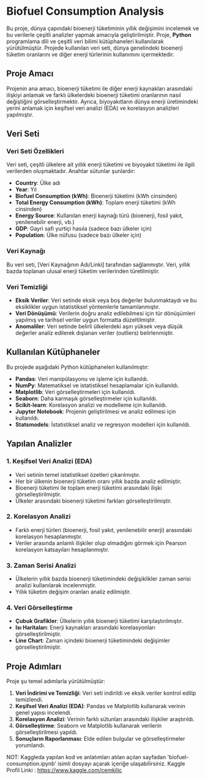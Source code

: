 # Biofuel Consumption Analysis

Bu proje, dünya çapındaki bioenerji tüketiminin yıllık değişimini incelemek ve bu verilerle çeşitli analizler yapmak amacıyla geliştirilmiştir. Proje, **Python** programlama dili ve çeşitli veri bilimi kütüphaneleri kullanılarak yürütülmüştür. Projede kullanılan veri seti, dünya genelindeki bioenerji tüketim oranlarını ve diğer enerji türlerinin kullanımını içermektedir.

## Proje Amacı

Projenin ana amacı, bioenerji tüketimi ile diğer enerji kaynakları arasındaki ilişkiyi anlamak ve farklı ülkelerdeki bioenerji tüketimi oranlarının nasıl değiştiğini görselleştirmektir. Ayrıca, biyoyakıtların dünya enerji üretimindeki yerini anlamak için keşifsel veri analizi (EDA) ve korelasyon analizleri yapılmıştır.

## Veri Seti

### Veri Seti Özellikleri

Veri seti, çeşitli ülkelere ait yıllık enerji tüketimi ve biyoyakıt tüketimi ile ilgili verilerden oluşmaktadır. Anahtar sütunlar şunlardır:

- **Country**: Ülke adı
- **Year**: Yıl
- **Biofuel Consumption (kWh)**: Bioenerji tüketimi (kWh cinsinden)
- **Total Energy Consumption (kWh)**: Toplam enerji tüketimi (kWh cinsinden)
- **Energy Source**: Kullanılan enerji kaynağı türü (bioenerji, fosil yakıt, yenilenebilir enerji, vb.)
- **GDP**: Gayri safi yurtiçi hasıla (sadece bazı ülkeler için)
- **Population**: Ülke nüfusu (sadece bazı ülkeler için)

### Veri Kaynağı

Bu veri seti, [Veri Kaynağının Adı/Linki] tarafından sağlanmıştır. Veri, yıllık bazda toplanan ulusal enerji tüketim verilerinden türetilmiştir.

### Veri Temizliği

- **Eksik Veriler**: Veri setinde eksik veya boş değerler bulunmaktaydı ve bu eksiklikler uygun istatistiksel yöntemlerle tamamlanmıştır.
- **Veri Dönüşümü**: Verilerin doğru analiz edilebilmesi için tür dönüşümleri yapılmış ve tarihsel veriler uygun formatta düzeltilmiştir.
- **Anomaliler**: Veri setinde belirli ülkelerdeki aşırı yüksek veya düşük değerler analiz edilerek dışlanan veriler (outliers) belirlenmiştir.

## Kullanılan Kütüphaneler

Bu projede aşağıdaki Python kütüphaneleri kullanılmıştır:

- **Pandas**: Veri manipülasyonu ve işleme için kullanıldı.
- **NumPy**: Matematiksel ve istatistiksel hesaplamalar için kullanıldı.
- **Matplotlib**: Veri görselleştirmeleri için kullanıldı.
- **Seaborn**: Daha karmaşık görselleştirmeler için kullanıldı.
- **Scikit-learn**: Korelasyon analizi ve modelleme için kullanıldı.
- **Jupyter Notebook**: Projenin geliştirilmesi ve analiz edilmesi için kullanıldı.
- **Statsmodels**: İstatistiksel analiz ve regresyon modelleri için kullanıldı.

## Yapılan Analizler

### 1. **Keşifsel Veri Analizi (EDA)**

- Veri setinin temel istatistiksel özetleri çıkarılmıştır.
- Her bir ülkenin bioenerji tüketim oranı yıllık bazda analiz edilmiştir.
- Bioenerji tüketimi ile toplam enerji tüketimi arasındaki ilişki görselleştirilmiştir.
- Ülkeler arasındaki bioenerji tüketimi farkları görselleştirilmiştir.

### 2. **Korelasyon Analizi**

- Farklı enerji türleri (bioenerji, fosil yakıt, yenilenebilir enerji) arasındaki korelasyon hesaplanmıştır.
- Veriler arasında anlamlı ilişkiler olup olmadığını görmek için Pearson korelasyon katsayıları hesaplanmıştır.
  
### 3. **Zaman Serisi Analizi**

- Ülkelerin yıllık bazda bioenerji tüketimindeki değişiklikler zaman serisi analizi kullanılarak incelenmiştir.
- Yıllık tüketim değişim oranları analiz edilmiştir.

### 4. **Veri Görselleştirme**

- **Çubuk Grafikler**: Ülkelerin yıllık bioenerji tüketimi karşılaştırılmıştır.
- **Isı Haritaları**: Enerji kaynakları arasındaki korelasyonları görselleştirilmiştir.
- **Line Chart**: Zaman içindeki bioenerji tüketimindeki değişimler görselleştirilmiştir.

## Proje Adımları

Proje şu temel adımlarla yürütülmüştür:

1. **Veri İndirimi ve Temizliği**: Veri seti indirildi ve eksik veriler kontrol edilip temizlendi.
2. **Keşifsel Veri Analizi (EDA)**: Pandas ve Matplotlib kullanarak verinin genel yapısı incelendi.
3. **Korelasyon Analizi**: Verinin farklı sütunları arasındaki ilişkiler araştırıldı.
4. **Görselleştirme**: Seaborn ve Matplotlib kullanarak verilerin görselleştirilmesi yapıldı.
5. **Sonuçların Raporlanması**: Elde edilen bulgular ve görselleştirmeler yorumlandı.


NOT: Kaggleda yapılan kod ve anlatımları atılan açılan sayfadan  'biofuel-consumption.ipynb' isimli dosyayı açarak içeriğe ulaşabilirsiniz.
Kaggle Profil Linki : https://www.kaggle.com/cemkilic
